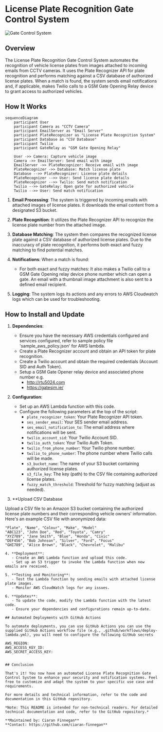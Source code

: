 # License Plate Recognition Gate Control System

![Gate Control System](https://your-github-repo-url.com/path/to/your/image.png)

## Overview

The License Plate Recognition Gate Control System automates the recognition of vehicle license plates from images attached to incoming emails from CCTV cameras. It uses the Plate Recognizer API for plate recognition and performs matching against a CSV database of authorized license plates. When a match is found, the system sends email notifications and, if applicable, makes Twilio calls to a GSM Gate Opening Relay device to grant access to authorized vehicles.

## How It Works

```mermaid
sequenceDiagram
    participant User
    participant Camera as "CCTV Camera"
    participant EmailServer as "Email Server"
    participant PlateRecognizer as "License Plate Recognition System"
    participant Database as "CSV Database"
    participant Twilio
    participant GateRelay as "GSM Gate Opening Relay"

    User ->> Camera: Capture vehicle image
    Camera ->> EmailServer: Send email with image
    EmailServer ->> PlateRecognizer: Receive email with image
    PlateRecognizer ->> Database: Match license plate
    Database -->> PlateRecognizer: License plate details
    PlateRecognizer -->> User: Send license plate details
    PlateRecognizer -->> Twilio: Send match notification
    Twilio -->> GateRelay: Open gate for authorized vehicle
    Twilio -->> User: Send match notification
```

1. **Email Processing**: The system is triggered by incoming emails with attached images of license plates. It downloads the email content from a designated S3 bucket.

2. **Plate Recognition**: It utilizes the Plate Recognizer API to recognize the license plate number from the attached image.

3. **Database Matching**: The system then compares the recognized license plate against a CSV database of authorized license plates. Due to the inaccuracy of plate recognition, it performs both exact and fuzzy matching to find potential matches.

4. **Notifications**: When a match is found:
   - For both exact and fuzzy matches: It also makes a Twilio call to a GSM Gate Opening relay device phone number which can open a gate. An email with a thumbnail image attachment is also sent to a defined email recipient.

5. **Logging**: The system logs its actions and any errors to AWS Cloudwatch logs which can be used for troubleshooting.

## How to Install and Update

1. **Dependencies**:
   - Ensure you have the necessary AWS credentials configured and services configured, refer to sample policy file 'sample_aws_policy.json' for AWS lambda.
   - Create a Plate Recognizer account and obtain an API token for plate recognition.
   - Create a Twilio account and obtain the required credentials (Account SID and Auth Token).
   - Setup a GSM Gate Opener relay device and associated phone number e.g.
     - http://rtu5024.com
     - https://gatesim.ie/

2. **Configuration**:
   - Set up an AWS Lambda function with this code.
   - Configure the following parameters at the top of the script:
     - `plate_recognizer_token`: Your Plate Recognizer API token.
     - `ses_sender_email`: Your SES sender email address.
     - `ses_email_notification_to`: The email address where notifications will be sent.
     - `twilio_account_sid`: Your Twilio Account SID.
     - `twilio_auth_token`: Your Twilio Auth Token.
     - `twilio_from_phone_number`: Your Twilio phone number.
     - `twilio_to_phone_number`: The phone number where Twilio calls will be made.
     - `s3_bucket_name`: The name of your S3 bucket containing authorized license plates.
     - `s3_file_key`: The key (path) to the CSV file containing authorized license plates.
     - `fuzzy_match_threshold`: Threshold for fuzzy matching (adjust as needed).

3. **Upload CSV Database

Upload a CSV file to an Amazon S3 bucket containing the authorized license plate numbers and their corresponding vehicle owners' information. Here's an example CSV file with anonymized data:

```csv
"Plate", "Name", "Colour", "Make", "Model"
"ABC123", "John Doe", "Red", "Toyota", "Camry"
"XYZ789", "Jane Smith", "Blue", "Honda", "Civic"
"DEF456", "Bob Johnson", "Silver", "Ford", "Focus"
"GHI789", "Alice Brown", "Black", "Chevrolet", "Malibu"

4. **Deployment**:
   - Create an AWS Lambda function and upload this code.
   - Set up an S3 trigger to invoke the Lambda function when new emails are received.

5. **Testing and Monitoring**:
   - Test the Lambda function by sending emails with attached license plate images.
   - Monitor AWS CloudWatch logs for any issues.

6. **Updates**:
   - To update the code, modify the Lambda function with the latest code.
   - Ensure your dependencies and configurations remain up-to-date.

## Automated Deployments with GitHub Actions

To automate deployments, you can use GitHub Actions you can use the supplied GitHub Actions workflow file (e.g., .github/workflows/deploy-lambda.yml), you will need to configure the following GitHub secrets

AWS_REGION:
AWS_ACCESS_KEY_ID: 
AWS_SECRET_ACCESS_KEY:


## Conclusion

That's it! You now have an automated License Plate Recognition Gate Control System to enhance your security and notification systems. Feel free to customize and adapt the system to your specific use case and requirements.

For more details and technical information, refer to the code and documentation in this GitHub repository.

*Note: This README is intended for non-technical readers. For detailed technical documentation and code, refer to the GitHub repository.*

**Maintained by: Ciaran Finnegan**
**Contact: https://github.com/ciaran-finnegan**

